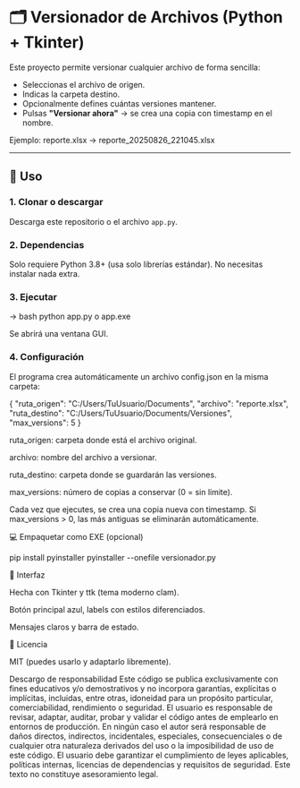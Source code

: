 # 🗂️ Versionador de Archivos (Python + Tkinter)

Este proyecto permite versionar cualquier archivo de forma sencilla:
- Seleccionas el archivo de origen.
- Indicas la carpeta destino.
- Opcionalmente defines cuántas versiones mantener.
- Pulsas **"Versionar ahora"** → se crea una copia con timestamp en el nombre.

Ejemplo:
reporte.xlsx → reporte_20250826_221045.xlsx



---

## 🚀 Uso

### 1. Clonar o descargar
Descarga este repositorio o el archivo `app.py`.

### 2. Dependencias
Solo requiere Python 3.8+ (usa solo librerías estándar).
No necesitas instalar nada extra.

### 3. Ejecutar
-> bash
python app.py
o
app.exe

Se abrirá una ventana GUI.

### 4. Configuración

El programa crea automáticamente un archivo config.json en la misma carpeta:

{
  "ruta_origen": "C:/Users/TuUsuario/Documents",
  "archivo": "reporte.xlsx",
  "ruta_destino": "C:/Users/TuUsuario/Documents/Versiones",
  "max_versions": 5
}

ruta_origen: carpeta donde está el archivo original.

archivo: nombre del archivo a versionar.

ruta_destino: carpeta donde se guardarán las versiones.

max_versions: número de copias a conservar (0 = sin límite).

Cada vez que ejecutes, se crea una copia nueva con timestamp.
Si max_versions > 0, las más antiguas se eliminarán automáticamente.

💻 Empaquetar como EXE (opcional)

pip install pyinstaller
pyinstaller --onefile versionador.py

🎨 Interfaz

Hecha con Tkinter y ttk (tema moderno clam).

Botón principal azul, labels con estilos diferenciados.

Mensajes claros y barra de estado.

📜 Licencia

MIT (puedes usarlo y adaptarlo libremente).

Descargo de responsabilidad
Este código se publica exclusivamente con fines educativos y/o demostrativos y no incorpora garantías, explícitas o implícitas, incluidas, entre otras, idoneidad para un propósito particular, comerciabilidad, rendimiento o seguridad.
El usuario es responsable de revisar, adaptar, auditar, probar y validar el código antes de emplearlo en entornos de producción. En ningún caso el autor será responsable de daños directos, indirectos, incidentales, especiales, consecuenciales o de cualquier otra naturaleza derivados del uso o la imposibilidad de uso de este código.
El usuario debe garantizar el cumplimiento de leyes aplicables, políticas internas, licencias de dependencias y requisitos de seguridad. Este texto no constituye asesoramiento legal.
